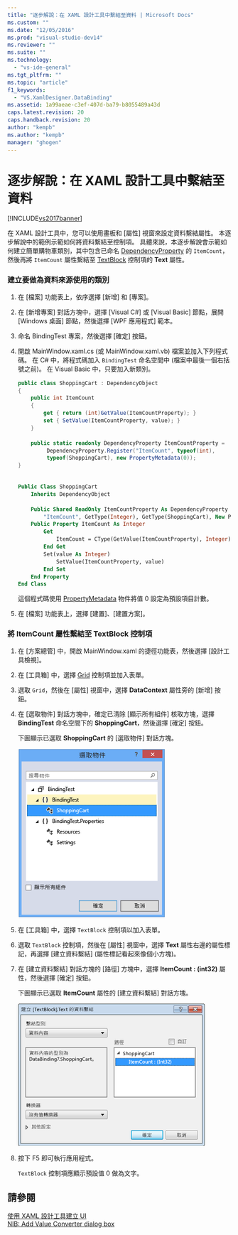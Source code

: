 ```yaml
---
title: "逐步解說：在 XAML 設計工具中繫結至資料 | Microsoft Docs"
ms.custom: ""
ms.date: "12/05/2016"
ms.prod: "visual-studio-dev14"
ms.reviewer: ""
ms.suite: ""
ms.technology: 
  - "vs-ide-general"
ms.tgt_pltfrm: ""
ms.topic: "article"
f1_keywords: 
  - "VS.XamlDesigner.DataBinding"
ms.assetid: 1a99aeae-c3ef-407d-ba79-b8055489a43d
caps.latest.revision: 20
caps.handback.revision: 20
author: "kempb"
ms.author: "kempb"
manager: "ghogen"
---
```

# 逐步解說：在 XAML 設計工具中繫結至資料
[!INCLUDE[vs2017banner](../code-quality/includes/vs2017banner.md)]

在 XAML 設計工具中，您可以使用畫板和 \[屬性\] 視窗來設定資料繫結屬性。  本逐步解說中的範例示範如何將資料繫結至控制項。  具體來說，本逐步解說會示範如何建立簡單購物車類別，其中包含已命名 [DependencyProperty](http://msdn.microsoft.com/library/windows/apps/windows.ui.xaml.dependencyproperty.aspx) 的 `ItemCount`，然後再將 `ItemCount` 屬性繫結至 [TextBlock](http://msdn.microsoft.com/library/windows/apps/windows.ui.xaml.controls.textblock.aspx) 控制項的 **Text** 屬性。  
  
### 建立要做為資料來源使用的類別  
  
1.  在 \[檔案\] 功能表上，依序選擇 \[新增\] 和 \[專案\]。  
  
2.  在 \[新增專案\] 對話方塊中，選擇 \[Visual C\#\] 或 \[Visual Basic\] 節點，展開 \[Windows 桌面\] 節點，然後選擇 \[WPF 應用程式\] 範本。  
  
3.  命名 BindingTest 專案，然後選擇 \[確定\] 按鈕。  
  
4.  開啟 MainWindow.xaml.cs \(或 MainWindow.xaml.vb\) 檔案並加入下列程式碼。  在 C\# 中，將程式碼加入 `BindingTest` 命名空間中 \(檔案中最後一個右括號之前\)。  在 Visual Basic 中，只要加入新類別。  
  
    ```c#  
    public class ShoppingCart : DependencyObject  
    {  
        public int ItemCount  
        {  
            get { return (int)GetValue(ItemCountProperty); }  
            set { SetValue(ItemCountProperty, value); }  
        }  
  
        public static readonly DependencyProperty ItemCountProperty =  
             DependencyProperty.Register("ItemCount", typeof(int),  
             typeof(ShoppingCart), new PropertyMetadata(0));  
    }  
  
    ```  
  
    ```vb  
    Public Class ShoppingCart  
        Inherits DependencyObject  
  
        Public Shared ReadOnly ItemCountProperty As DependencyProperty = DependencyProperty.Register(  
            "ItemCount", GetType(Integer), GetType(ShoppingCart), New PropertyMetadata(0))  
        Public Property ItemCount As Integer  
            Get  
                ItemCount = CType(GetValue(ItemCountProperty), Integer)  
            End Get  
            Set(value As Integer)  
                SetValue(ItemCountProperty, value)  
            End Set  
        End Property  
    End Class  
    ```  
  
     這個程式碼使用 [PropertyMetadata](http://msdn.microsoft.com/library/windows/apps/windows.ui.xaml.propertymetadata.aspx) 物件將值 0 設定為預設項目計數。  
  
5.  在 \[檔案\] 功能表上，選擇 \[建置\]、\[建置方案\]。  
  
### 將 ItemCount 屬性繫結至 TextBlock 控制項  
  
1.  在 \[方案總管\] 中，開啟 MainWindow.xaml 的捷徑功能表，然後選擇 \[設計工具檢視\]。  
  
2.  在 \[工具箱\] 中，選擇 [Grid](http://msdn.microsoft.com/library/windows/apps/windows.ui.xaml.controls.grid.aspx) 控制項並加入表單。  
  
3.  選取 `Grid`，然後在 \[屬性\] 視窗中，選擇 **DataContext** 屬性旁的 \[新增\] 按鈕。  
  
4.  在 \[選取物件\] 對話方塊中，確定已清除 \[顯示所有組件\] 核取方塊，選擇 **BindingTest** 命名空間下的 **ShoppingCart**，然後選擇 \[確定\] 按鈕。  
  
     下圖顯示已選取 **ShoppingCart** 的 \[選取物件\] 對話方塊。  
  
     ![&#91;選取物件&#93; 對話方塊](../designers/media/blendselectobject.PNG "BlendSelectObject")  
  
5.  在 \[工具箱\] 中，選擇 `TextBlock` 控制項以加入表單。  
  
6.  選取 `TextBlock` 控制項，然後在 \[屬性\] 視窗中，選擇 **Text** 屬性右邊的屬性標記，再選擇 \[建立資料繫結\]  \(屬性標記看起來像個小方塊\)。  
  
7.  在 \[建立資料繫結\] 對話方塊的 \[路徑\] 方塊中，選擇 **ItemCount : \(int32\)** 屬性，然後選擇 \[確定\] 按鈕。  
  
     下圖顯示已選取 **ItemCount** 屬性的 \[建立資料繫結\] 對話方塊。  
  
     ![&#91;建立資料繫結&#93; 對話方塊](../designers/media/xaml_create_data_binding.png "xaml\_create\_data\_binding")  
  
8.  按下 F5 即可執行應用程式。  
  
     `TextBlock` 控制項應顯示預設值 0 做為文字。  
  
## 請參閱  
 [使用 XAML 設計工具建立 UI](../designers/creating-a-ui-by-using-xaml-designer-in-visual-studio.md)   
 [NIB: Add Value Converter dialog box](http://msdn.microsoft.com/zh-tw/c5f3d110-a541-4b55-8bca-928f77778af8)